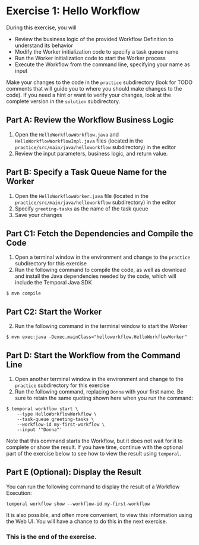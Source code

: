 # Exercise 1: Hello Workflow
During this exercise, you will
* Review the business logic of the provided Workflow Definition to understand its behavior
* Modify the Worker initialization code to specify a task queue name
* Run the Worker initialization code to start the Worker process
* Execute the Workflow from the command line, specifying your name as input

Make your changes to the code in the `practice` subdirectory (look for TODO 
comments that will guide you to where you should make changes to the code). 
If you need a hint or want to verify your changes, look at the complete version 
in the `solution` subdirectory.

## Part A: Review the Workflow Business Logic

1. Open the `HelloWorkflowWorkflow.java` and `HelloWorkflowWorkflowImpl.java` files (located in the `practice/src/main/java/helloworkflow` subdirectory) in the editor
2. Review the input parameters, business logic, and return value. 

## Part B: Specify a Task Queue Name for the Worker

1. Open the `HelloWorkflowWorker.java` file (located in the `practice/src/main/java/helloworkflow` subdirectory) in the editor
2. Specify `greeting-tasks` as the name of the task queue
3. Save your changes

## Part C1: Fetch the Dependencies and Compile the Code

1. Open a terminal window in the environment and change to the `practice` subdirectory for this exercise
2. Run the following command to compile the code, as well as download and install the Java dependencies needed by the code, which will include the Temporal Java SDK

```
$ mvn compile
```

## Part C2: Start the Worker

2. Run the following command in the terminal window to start the Worker

```
$ mvn exec:java -Dexec.mainClass="helloworkflow.HelloWorkflowWorker"
```

## Part D: Start the Workflow from the Command Line

1. Open another terminal window in the environment and change to the `practice` subdirectory for this exercise
2. Run the following command, replacing `Donna` with your first name. Be sure to retain the same quoting shown here when you run the command:

```
$ temporal workflow start \
    --type HelloWorkflowWorkflow \
    --task-queue greeting-tasks \
    --workflow-id my-first-workflow \
    --input '"Donna"'
```

Note that this command starts the Workflow, but it does not wait for it to complete or show the result. 
If you have time, continue with the optional part of the exercise below to see how to view the result using `temporal`.

## Part E (Optional): Display the Result
You can run the following command to display the result of a Workflow Execution: 

```
temporal workflow show --workflow-id my-first-workflow
```

It is also possible, and often more convenient, to view this information using the Web UI. You will 
have a chance to do this in the next exercise.


### This is the end of the exercise.




